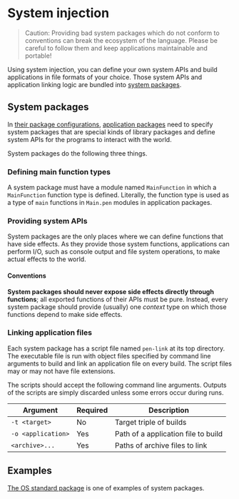# System injection

> Caution: Providing bad system packages which do not conform to conventions can break the ecosystem of the language. Please be careful to follow them and keep applications maintainable and portable!

Using system injection, you can define your own system APIs and build applications in file formats of your choice. Those system APIs and application linking logic are bundled into [system packages](#system-packages).

## System packages

In [their package configurations](/references/language/packages.md#package-configuration), [application packages](/references/language/packages.md#kinds-of-packages) need to specify system packages that are special kinds of library packages and define system APIs for the programs to interact with the world.

System packages do the following three things.

### Defining main function types

A system package must have a module named `MainFunction` in which a `MainFunction` function type is defined. Literally, the function type is used as a type of `main` functions in `Main.pen` modules in application packages.

### Providing system APIs

System packages are the only places where we can define functions that have side effects. As they provide those system functions, applications can perform I/O, such as console output and file system operations, to make actual effects to the world.

#### Conventions

**System packages should never expose side effects directly through functions**; all exported functions of their APIs must be pure. Instead, every system package should provide (usually) one _context_ type on which those functions depend to make side effects.

### Linking application files

Each system package has a script file named `pen-link` at its top directory. The executable file is run with object files specified by command line arguments to build and link an application file on every build. The script files may or may not have file extensions.

The scripts should accept the following command line arguments. Outputs of the scripts are simply discarded unless some errors occur during runs.

| Argument           | Required | Description                         |
| ------------------ | -------- | ----------------------------------- |
| `-t <target>`      | No       | Target triple of builds             |
| `-o <application>` | Yes      | Path of a application file to build |
| `<archive>...`     | Yes      | Paths of archive files to link      |

## Examples

[The OS standard package](https://github.com/pen-lang/pen/tree/main/lib/os) is one of examples of system packages.
